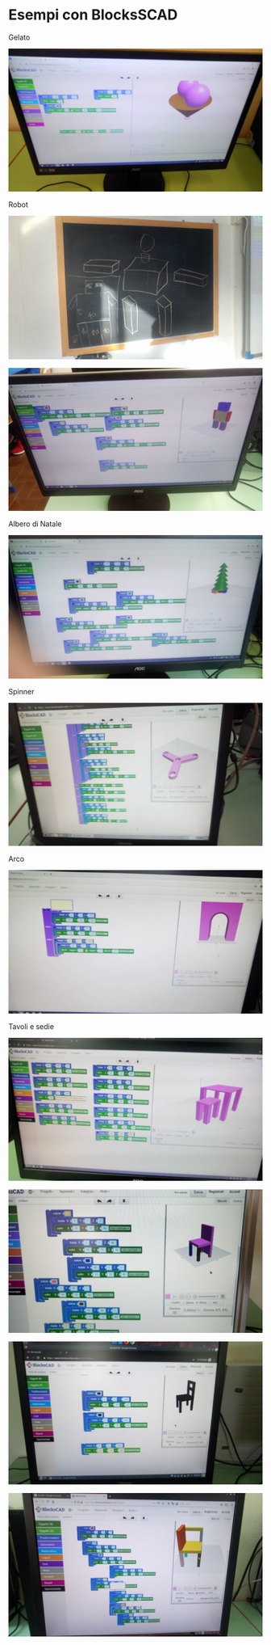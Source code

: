 # Esempi con BlocksSCAD

Gelato

![](0.jpg) 

Robot

![](1.jpg)


![](2.jpg) 

Albero di Natale

![](3.jpg) 

Spinner

![](4.jpg) 

Arco

![](5.jpg) 

Tavoli e sedie

![](6.jpg) 

![](7.jpg) 

![](8.jpg) 

![](9.jpg) 